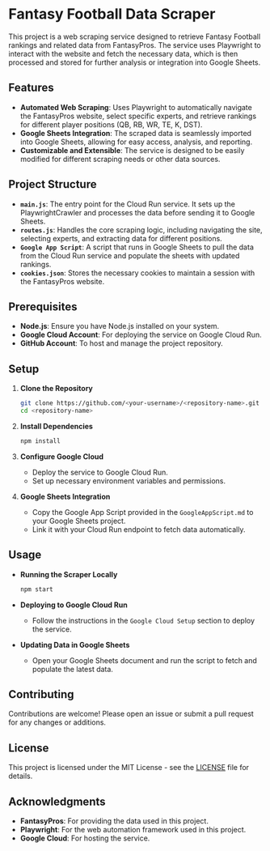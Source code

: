 # Fantasy Football Data Scraper

This project is a web scraping service designed to retrieve Fantasy Football rankings and related data from FantasyPros. The service uses Playwright to interact with the website and fetch the necessary data, which is then processed and stored for further analysis or integration into Google Sheets.

## Features

- **Automated Web Scraping**: Uses Playwright to automatically navigate the FantasyPros website, select specific experts, and retrieve rankings for different player positions (QB, RB, WR, TE, K, DST).
- **Google Sheets Integration**: The scraped data is seamlessly imported into Google Sheets, allowing for easy access, analysis, and reporting.
- **Customizable and Extensible**: The service is designed to be easily modified for different scraping needs or other data sources.

## Project Structure

- **`main.js`**: The entry point for the Cloud Run service. It sets up the PlaywrightCrawler and processes the data before sending it to Google Sheets.
- **`routes.js`**: Handles the core scraping logic, including navigating the site, selecting experts, and extracting data for different positions.
- **`Google App Script`**: A script that runs in Google Sheets to pull the data from the Cloud Run service and populate the sheets with updated rankings.
- **`cookies.json`**: Stores the necessary cookies to maintain a session with the FantasyPros website.

## Prerequisites

- **Node.js**: Ensure you have Node.js installed on your system.
- **Google Cloud Account**: For deploying the service on Google Cloud Run.
- **GitHub Account**: To host and manage the project repository.

## Setup

1. **Clone the Repository**
    ```bash
    git clone https://github.com/<your-username>/<repository-name>.git
    cd <repository-name>
    ```

2. **Install Dependencies**
    ```bash
    npm install
    ```

3. **Configure Google Cloud**
    - Deploy the service to Google Cloud Run.
    - Set up necessary environment variables and permissions.

4. **Google Sheets Integration**
    - Copy the Google App Script provided in the `GoogleAppScript.md` to your Google Sheets project.
    - Link it with your Cloud Run endpoint to fetch data automatically.

## Usage

- **Running the Scraper Locally**
    ```bash
    npm start
    ```

- **Deploying to Google Cloud Run**
    - Follow the instructions in the `Google Cloud Setup` section to deploy the service.

- **Updating Data in Google Sheets**
    - Open your Google Sheets document and run the script to fetch and populate the latest data.

## Contributing

Contributions are welcome! Please open an issue or submit a pull request for any changes or additions.

## License

This project is licensed under the MIT License - see the [LICENSE](LICENSE) file for details.

## Acknowledgments

- **FantasyPros**: For providing the data used in this project.
- **Playwright**: For the web automation framework used in this project.
- **Google Cloud**: For hosting the service.
